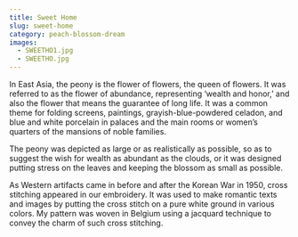 ```yaml
---
title: Sweet Home
slug: sweet-home
category: peach-blossom-dream
images:
  - SWEETHO1.jpg
  - SWEETHO.jpg
---
```


In East Asia, the peony is the flower of flowers, the queen of flowers. It was referred to as the flower of abundance, representing ‘wealth and honor,’ and also the flower that means the guarantee of long life. It was a common theme for folding screens, paintings, grayish-blue-powdered celadon, and blue and white porcelain in palaces and the main rooms or women’s quarters of the mansions of noble families.

The peony was depicted as large or as realistically as possible, so as to suggest the wish for wealth as abundant as the clouds, or it was designed putting stress on the leaves and keeping the blossom as small as possible.

As Western artifacts came in before and after the Korean War in 1950, cross stitching appeared in our embroidery. It was used to make romantic texts and images  by putting the cross stitch on a pure white ground in various colors. My pattern was woven in Belgium using a jacquard technique to convey the charm of such cross stitching.

